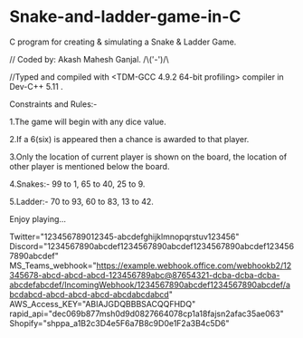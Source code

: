 # Snake-and-ladder-game-in-C
C program for creating &amp; simulating a Snake &amp; Ladder Game.

// Coded by: Akash Mahesh Ganjal.  /\\('-')/\ 

//Typed and compiled with <TDM-GCC 4.9.2 64-bit profiling> compiler in Dev-C++ 5.11 . 

Constraints and Rules:-

1.The game will begin with any dice value.

2.If a 6(six) is appeared then a chance is awarded to that player.

3.Only the location of current player is shown on the board,
	the location of other player is mentioned below the board.

4.Snakes:- 99 to  1, 65 to 40, 25 to 9.

5.Ladder:- 70 to 93, 60 to 83, 13 to 42.

Enjoy playing...

Twitter="123456789012345-abcdefghijklmnopqrstuv123456"
Discord="1234567890abcdef1234567890abcdef1234567890abcdef1234567890abcdef"
MS_Teams_webhook="https://example.webhook.office.com/webhookb2/12345678-abcd-abcd-abcd-123456789abc@87654321-dcba-dcba-dcba-abcdefabcdef/IncomingWebhook/1234567890abcdef1234567890abcdef/abcdabcd-abcd-abcd-abcd-abcdabcdabcd"
AWS_Access_KEY="ABIAJGDQBBBSACQQFHDQ"
rapid_api="dec069b877msh0d9d0827664078cp1a18fajsn2afac35ae063"
Shopify="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"
